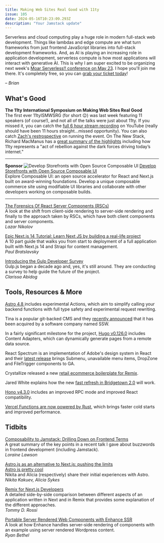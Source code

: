```yaml
---
title: Making Web Sites Real Good with 11ty
issue: 105
date: 2024-05-16T10:23:09.293Z
description: "Your Jamstack update"
---
```


Serverless and cloud computing play a huge role in modern full-stack web development. Things like lambdas and edge compute are what turn frameworks from just frontend JavaScript libraries into full-stack development frameworks. And, as AI is playing an increasing role in application development, serverless compute is how most applications will interact with generative AI. This is why I am super excited to be organizing next week's [Moar Serverless!! conference on May 23](https://moarserverless.com). I hope you'll join me there. It's completely free, so you can [grab your ticket today](https://www.crowdcast.io/c/moarserverless24)!

*– Brian*

## What's Good

**The 11ty International Symposium on Making Web Sites Real Good**<br>
The first ever 11tyISMWSRG (for short 😉) was last week featuring 11 speakers (of course!), and not all of the talks were just about 11ty. If you missed it, you can catch the [full 6 hour stream recording](https://www.youtube.com/watch?v=iLxJ6PtuF9M) on YouTube (really should have been 11 hours straight...missed opportunity). You can also catch [Zach's restrospective](https://www.zachleat.com/web/11ty-conf-retro/) on running the event. On The New Stack, Richard MacManus has a [great summary of the highlights](https://thenewstack.io/static-sites-do-scale-eleventy-vs-next-js-at-11ty-event/) including how 11ty represents a "act of rebellion against the dark forces driving today’s internet."

---
**Sponsor**
![Develop Storefronts with Open Source Composable UI](/img/sponsors/composable-jamstacked-1.jpg)
[Develop Storefronts with Open Source Composable UI](https://composable.com/composable-ui/?utm_campaign=referral&utm_source=newsletter&utm_medium=email&utm_term=_jamstack)<br>
Explore Composable UI: an open source accelerator for React and Next.js built on award-winning foundations. Develop a unique composable commerce site using modifiable UI libraries and collaborate with other developers working on composable builds.

---

[The Forensics Of React Server Components (RSCs)](https://www.smashingmagazine.com/2024/05/forensics-react-server-components/)<br>
A look at the shift from client-side rendering to server-side rendering and finally to the approach taken by RSCs, which have both client components and server components.<br>
*Lazar Nikolov*

[Epic Next.js 14 Tutorial: Learn Next JS by building a real-life project](https://strapi.io/blog/epic-next-js-14-tutorial-learn-next-js-by-building-a-real-life-project-part-1-2)<br>
A 10 part guide that walks you from start to deployment of a full application built with Next.js 14 and Strapi for content management.<br>
*Paul Bratslavsky*

[Introducing the Gulp Developer Survey](https://medium.com/gulpjs/introducing-the-gulp-developer-survey-cc227fc2fb6d)<br>
Gulp.js began a decade ago and, yes, it's still around. They are conducting a survey to help guide the future of the project.<br>
*Clarissa Abidog*
## Tools, Resources & More

[Astro 4.8 ](https://astro.build/blog/astro-480/) includes experimental Actions, which aim to simplify calling your backend functions with full type safety and experimental request rewriting.

Tina is a popular git-backed CMS and they [recently announced](https://mailchi.mp/tinacms/a-special-announcement-from-tina-17213901?e=e88856f202) that it has been acquired by a software company named SSW.

In a fairly significant milestone for the project, [Hugo v0.126.0](https://github.com/gohugoio/hugo/releases/tag/v0.126.0) includes Content Adapters, which can dynamically generate pages from a remote data source.

React Spectrum is an implementation of Adobe's design system in React and their [latest release](https://react-spectrum.adobe.com/releases/2024-05-01.html) brings Submenu, unavailable menu items, DropZone and FileTrigger components to GA.

Crystallize released a new [retail ecommerce boilerplate for Remix](https://crystallize.com/blog/free-open-source-remix-retail-store-template).

Jared White explains how the new [fast refresh in Bridgetown 2.0](https://www.bridgetownrb.com/future/road-to-bridgetown-2.0-fast-refresh/) will work.

[Hono v4.3.0](https://github.com/honojs/hono/releases/tag/v4.3.0?ck_subscriber_id=1697818004) includes an improved RPC mode and improved React compatibility.

[Vercel Functions are now powered by Rust](https://vercel.com/blog/vercel-functions-are-now-faster-and-powered-by-rust), which brings faster cold starts and improved performance.

## Tidbits

[Composability to Jamstack: Drilling Down on Frontend Terms](https://thenewstack.io/composability-to-jamstack-drilling-down-on-frontend-terms/)<br>
A great summary of the key points in a recent talk I gave about buzzwords in frontend development (including Jamstack).<br>
*Loraine Lawson*

[Astro.js as an alternative to Next.js: pushing the limits](https://www.railyard.works/blog/astro-as-alternative-to-next)<br>
[Astro is pretty cool](https://notes.aliciasykes.com/51203/astro-is-pretty-cool)<br>
Nikita and Alicia (respectively) share their initial experiences with Astro.<br>
*Nikita Kakuev, Alicia Sykes*

[Remix for Next.js Developers](https://remixfornextdevs.com)<br>
A detailed side-by-side comparison between different aspects of an application written in Next and in Remix that provides some explanation of the different approaches.<br>
*Tommy D. Rossi*

[Portable Server Rendered Web Components with Enhance SSR](https://begin.com/blog/posts/2024-05-03-portable-ssr-components)<br>
A look at how Enhance handles server-side rendering of components with an example using server rendered Wordpress content.<br>
*Ryan Bethel*